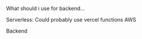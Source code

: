 What should i use for backend...



Serverless: 
Could probably use vercel functions
AWS 

Backend

